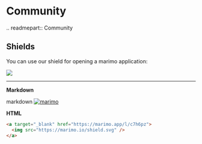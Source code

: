 # Community

.. readmepart:: Community

## Shields

You can use our shield for opening a marimo application:

<a target="_blank" href="https://marimo.app/l/c7h6pz">
  <img src="https://marimo.io/shield.svg"/>
</a>

---

**Markdown**

markdown
[![marimo](https://marimo.io/shield.svg)](https://marimo.app/l/c7h6pz)

**HTML**

```html
<a target="_blank" href="https://marimo.app/l/c7h6pz">
  <img src="https://marimo.io/shield.svg" />
</a>
